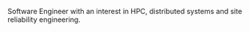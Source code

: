 Software Engineer with an interest in HPC, distributed systems and site reliability engineering.

<!---
radu-mutilica/radu-mutilica is a ✨ special ✨ repository because its `README.md` (this file) appears on your GitHub profile.
You can click the Preview link to take a look at your changes.
--->
